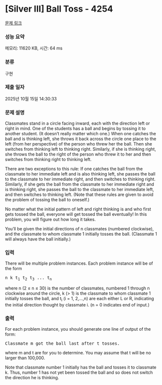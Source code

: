# [Silver III] Ball Toss - 4254 

[문제 링크](https://www.acmicpc.net/problem/4254) 

### 성능 요약

메모리: 11620 KB, 시간: 64 ms

### 분류

구현

### 제출 일자

2025년 10월 15일 14:30:33

### 문제 설명

<p>Classmates stand in a circle facing inward, each with the direction left or right in mind. One of the students has a ball and begins by tossing it to another student. (It doesn’t really matter which one.) When one catches the ball and is thinking left, she throws it back across the circle one place to the left (from her perspective) of the person who threw her the ball. Then she switches from thinking left to thinking right. Similarly, if she is thinking right, she throws the ball to the right of the person who threw it to her and then switches from thinking right to thinking left.</p>

<p>There are two exceptions to this rule: If one catches the ball from the classmate to her immediate left and is also thinking left, she passes the ball to the classmate to her immediate right, and then switches to thinking right. Similarly, if she gets the ball from the classmate to her immediate right and is thinking right, she passes the ball to the classmate to her immediate left, and then switches to thinking left. (Note that these rules are given to avoid the problem of tossing the ball to oneself.)</p>

<p>No matter what the initial pattern of left and right thinking is and who first gets tossed the ball, everyone will get tossed the ball eventually! In this problem, you will figure out how long it takes.</p>

<p>You’ll be given the initial directions of n classmates (numbered clockwise), and the classmate to whom classmate 1 initially tosses the ball. (Classmate 1 will always have the ball initially.)</p>

### 입력 

 <p>There will be multiple problem instances. Each problem instance will be of the form</p>

<pre>n k t<sub>1</sub> t<sub>2</sub> t<sub>3</sub> ... t<sub>n</sub></pre>

<p>where n (2 ≤ n ≤ 30) is the number of classmates, numbered 1 through n clockwise around the circle, k (> 1) is the classmate to whom classmate 1 initially tosses the ball, and t<sub>i</sub> (i = 1, 2,...,n) are each either L or R, indicating the initial direction thought by classmate i. (n = 0 indicates end of input.)</p>

### 출력 

 <p>For each problem instance, you should generate one line of output of the form:</p>

<pre>Classmate m got the ball last after t tosses.</pre>

<p>where m and t are for you to determine. You may assume that t will be no larger than 100,000.</p>

<p>Note that classmate number 1 initially has the ball and tosses it to classmate k. Thus, number 1 has not yet been tossed the ball and so does not switch the direction he is thinking.</p>

